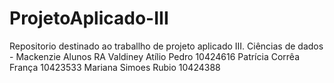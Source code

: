 # ProjetoAplicado-III
Repositorio destinado ao traballho de projeto aplicado III. Ciências de dados - Mackenzie
Alunos	RA
Valdiney Atílio Pedro	10424616
Patrícia Corrêa França	10423533
Mariana Simoes Rubio	10424388

